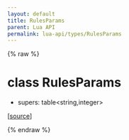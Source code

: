 ```yaml
---
layout: default
title: RulesParams
parent: Lua API
permalink: lua-api/types/RulesParams
---
```


{% raw %}

# class RulesParams


- supers: table<string,integer>




[<a href="https://github.com/beyond-all-reason/spring/blob/0a561a37ee97c7883fd3f5a4bc995f9a4f6fdea0/rts/Lua/LuaSyncedRead.cpp#L967-L969" target="_blank">source</a>]






{% endraw %}